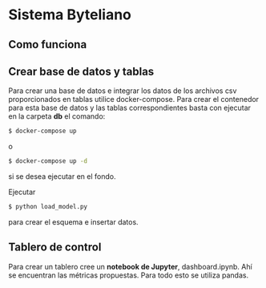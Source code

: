 # Sistema Byteliano

## Como funciona
## Crear base de datos y tablas
Para crear una base de datos e integrar los datos de los archivos csv proporcionados en tablas utilice docker-compose. Para crear el contenedor para esta base de datos y las tablas correspondientes basta con ejecutar en la carpeta **db** el comando:

```bash
$ docker-compose up
```
o

```bash
$ docker-compose up -d
```
si se desea ejecutar en el fondo.

Ejecutar
```bash
$ python load_model.py
```
para crear el esquema e insertar datos.
## Tablero de control

Para crear un tablero cree un **notebook de Jupyter**, dashboard.ipynb. Ahí se encuentran las métricas propuestas.
Para todo esto se utiliza pandas.
